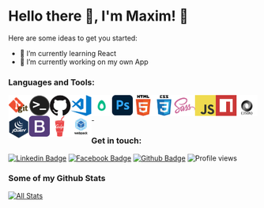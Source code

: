 # Hello there 👋, I'm Maxim! 🦦

Here are some ideas to get you started:

- 🔭  I’m currently learning React
- 🌱 I’m currently working on my own App

### Languages and Tools:

[<img align="left" alt="Git" width="42px" src="https://raw.githubusercontent.com/IvanFesenko/IvanFesenko/master/img/git.png" />]()
[<img align="left" alt="Terminal" width="42px" src="https://raw.githubusercontent.com/github/explore/80688e429a7d4ef2fca1e82350fe8e3517d3494d/topics/terminal/terminal.png" />]()
[<img align="left" alt="GitHub" width="42px" src="https://raw.githubusercontent.com/github/explore/78df643247d429f6cc873026c0622819ad797942/topics/github/github.png" />]()
[<img align="left" alt="Visual Studio Code" width="42px" src="https://raw.githubusercontent.com/github/explore/80688e429a7d4ef2fca1e82350fe8e3517d3494d/topics/visual-studio-code/visual-studio-code.png" />]()
[<img align="left" alt="avocode" width="42px" src="https://raw.githubusercontent.com/IvanFesenko/IvanFesenko/master/img/avocode.png"/>]()
[<img align="left" alt="photoshop" width="42px" src="https://raw.githubusercontent.com/IvanFesenko/IvanFesenko/master/img/photoshop.png"/>]()
[<img align="left" alt="HTML5" width="42px" src="https://raw.githubusercontent.com/github/explore/80688e429a7d4ef2fca1e82350fe8e3517d3494d/topics/html/html.png" />]()
[<img align="left" alt="CSS3" width="42px" src="https://raw.githubusercontent.com/github/explore/80688e429a7d4ef2fca1e82350fe8e3517d3494d/topics/css/css.png" />]()
[<img align="left" alt="Sass" width="42px" src="https://raw.githubusercontent.com/github/explore/80688e429a7d4ef2fca1e82350fe8e3517d3494d/topics/sass/sass.png" />]()
[<img align="left" alt="JavaScript" width="42px" src="https://raw.githubusercontent.com/github/explore/80688e429a7d4ef2fca1e82350fe8e3517d3494d/topics/javascript/javascript.png" />]()
[<img align="left" alt="npm" width="42px" src="https://raw.githubusercontent.com/github/explore/80688e429a7d4ef2fca1e82350fe8e3517d3494d/topics/npm/npm.png" />]()
[<img align="left" alt="json" width="42px" src="https://raw.githubusercontent.com/IvanFesenko/IvanFesenko/master/img/json_icon.png" />]()
[<img align="left" alt="jquery" width="42px" src="https://raw.githubusercontent.com/IvanFesenko/IvanFesenko/master/img/jquery.png" />]()
[<img align="left" alt="bootstrap" width="42px" src="https://raw.githubusercontent.com/github/explore/80688e429a7d4ef2fca1e82350fe8e3517d3494d/topics/bootstrap/bootstrap.png" />]()
[<img align="left" alt="gulp" width="42px" src="https://raw.githubusercontent.com/github/explore/80688e429a7d4ef2fca1e82350fe8e3517d3494d/topics/gulp/gulp.png" />]()
[<img align="left" alt="webpack" width="42px" src="https://raw.githubusercontent.com/IvanFesenko/IvanFesenko/master/img/webpack.jpg" />]()

<br>
-
<br>

### Get in touch:
[![Linkedin Badge](https://img.shields.io/badge/-Maxim_Kozlov-0072b1?style=flat&logo=Linkedin&logoColor=white&link=https://www.linkedin.com/in/maxim-kozlov/)](https://www.linkedin.com/in/maxim-kozlov/) 
[![Facebook Badge](https://img.shields.io/badge/-Maxim_Kozlov-0072b1?style=flat&logo=Facebook&logoColor=white&link=https://www.facebook.com/kozlov.m.n/)](https://www.facebook.com/kozlov.m.n/)
[![Github Badge](https://img.shields.io/badge/-Maxim_Kozlov-grey?style=flat&logo=github&logoColor=white&link=https://github.com/Maximusvin)](https://www.github.com/Maximusvin/) ![Profile views](https://gpvc.arturio.dev/Maximusvin)

### Some of my Github Stats
[![All Stats](https://github-readme-stats-axpwmfcg3.vercel.app/api?username=Maximusvin&show_icons=true&include_all_commits=true&count_private=true&hide=contribs)](https://github.com/Maximusvin/github-readme-stats)
